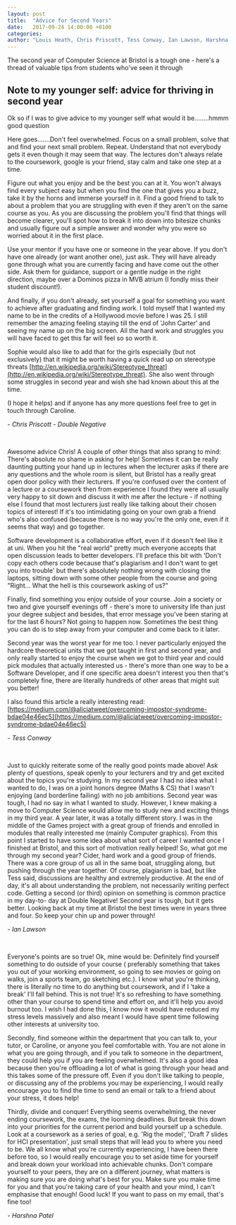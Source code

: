 ```yaml
---
layout: post
title:  "Advice for Second Years"
date:   2017-09-24 14:00:00 +0100
categories:
author: "Louis Heath, Chris Priscott, Tess Conway, Ian Lawson, Harshna Patel"
---
```


The second year of Computer Science at Bristol is a tough one - here's a thread of valuable tips from students who've seen it through


## Note to my younger self: advice for thriving in second year

Ok so if I was to give advice to my younger self what would it be……..hmmm good question

Here goes…….Don't feel overwhelmed. Focus on a small problem, solve that and find your next small
problem. Repeat. Understand that not everybody gets it even though it may seem that way. The
lectures don't always relate to the coursework, google is your friend, stay calm and take one step at a
time.

Figure out what you enjoy and be the best you can at it. You won't always find every subject easy but
when you find the one that gives you a buzz, take it by the horns and immerse yourself in it.
Find a good friend to talk to about a problem that you are struggling with even if they aren't on the
same course as you. As you are discussing the problem you'll find that things will become clearer,
you'll spot how to break it into down into bitesize chunks and usually figure out a simple answer and
wonder why you were so worried about it in the first place.

Use your mentor if you have one or someone in the year above. If you don't have one already (or
want another one), just ask. They will have already gone through what you are currently facing and
have come out the other side. Ask them for guidance, support or a gentle nudge in the right direction,
maybe over a Dominos pizza in MVB atrium (I fondly miss their student discount!).

And finally, if you don't already, set yourself a goal for something you want to achieve after graduating
and finding work. I told myself that I wanted my name to be in the credits of a Hollywood movie before
I was 25. I still remember the amazing feeling staying till the end of 'John Carter' and seeing my name
up on the big screen. All the hard work and struggles you will have faced to get this far will feel so so
worth it.

Sophie would also like to add that for the girls especially (but not exclusively) that it might be worth
having a quick read up on stereotype threats [http://en.wikipedia.org/wiki/Stereotype_threat](http://en.wikipedia.org/wiki/Stereotype_threat). She also
went through some struggles in second year and wish she had known about this at the time.

(I hope it helps) and if anyone has any more questions feel free to get in touch through Caroline.

_- Chris Priscott - Double Negative_

&nbsp;

Awesome advice Chris! A couple of other things that also sprang to mind:
There's absolute no shame in asking for help! Sometimes it can be really daunting putting your hand
up in lectures when the lecturer asks if there are any questions and the whole room is silent, but
Bristol has a really great open door policy with their lecturers. If you're confused over the content of a
lecture or a coursework then from experience I found they were all usually very happy to sit down and
discuss it with me after the lecture - if nothing else I found that most lecturers just really like talking
about their chosen topics of interest! If it's too intimidating going on your own grab a friend who's also
confused (because there is no way you're the only one, even if it seems that way) and go together.

Software development is a collaborative effort, even if it doesn't feel like it at uni. When you hit the
"real world" pretty much everyone accepts that open discussion leads to better developers. I'll preface
this bit with 'Don't copy each others code because that's plagiarism and I don't want to get you into
trouble' but there's absolutely nothing wrong with closing the laptops, sitting down with some other
people from the course and going "Right... What the hell is this coursework asking of us?"

Finally, find something you enjoy outside of your course. Join a society or two and give yourself
evenings off - there's more to university life than just your degree subject and besides, that error
message you've been staring at for the last 6 hours? Not going to happen now. Sometimes the best
thing you can do is to step away from your computer and come back to it later.

Second year was the worst year for me too. I never particularly enjoyed the hardcore theoretical units
that we got taught in first and second year, and only really started to enjoy the course when we got to
third year and could pick modules that actually interested us - there's more than one way to be a
Software Developer, and if one specific area doesn't interest you then that's completely fine, there are
literally hundreds of other areas that might suit you better!

I also found this article a really interesting read: [https://medium.com/@aliciatweet/overcoming-impostor-syndrome-bdae04e46ec5](https://medium.com/@aliciatweet/overcoming-impostor-syndrome-bdae04e46ec5)

_- Tess Conway_

&nbsp;

Just to quickly reiterate some of the really good points made above! Ask plenty of questions, speak
openly to your lecturers and try and get excited about the topics you're studying. In my second year I
had no idea what I wanted to do, I was on a joint honors degree (Maths & CS) that I wasn't enjoying
(and borderline failing) with no job ambitions. Second year was tough, I had no say in what I wanted
to study. However, I knew making a move to Computer Science would allow me to study new and
exciting things in my third year. A year later, it was a totally different story. I was in the middle of the Games project with a great group of friends and enrolled in modules that really interested me (mainly
Computer graphics). From this point I started to have some idea about what sort of career I wanted
once I finished at Bristol, and this sort of motivation really helped! So, what got me through my second
year? Cider, hard work and a good group of friends. There was a core group of us all in the same
boat, struggling along, but pushing through the year together. Of course, plagiarism is bad, but like
Tess said, discussions are healthy and extremely productive. At the end of day, it's all about
understanding the problem, not necessarily writing perfect code. Getting a second (or third) opinion
on something is common practice in my day-to- day at Double Negative! Second year is tough, but it
gets better. Looking back at my time at Bristol the best times were in years three and four. So keep
your chin up and power through!

_- Ian Lawson_

&nbsp;

Everyone's points are so true! Ok, mine would be: Definitely find yourself something to do outside of
your course ( preferably something that takes you out of your working environment, so going to see
movies or going on walks, join a sports team, go sketching etc.). I know what you're thinking, there is
literally no time to do anything but coursework, and if I 'take a break' I'll fall behind. This is not true! It's so refreshing to have something other than your course to spend time and effort on, and it'll help you avoid burnout too. I wish I had done this, I know now it would have reduced my stress levels
massively and also meant I would have spent time following other interests at university too.

Secondly, find someone within the department that you can talk to, your tutor, or Caroline, or anyone
you feel comfortable with. You are not alone in what you are going through, and if you talk to
someone in the department, they could help you if you are feeling overwhelmed. It's also a good idea
because then you're offloading a lot of what is going through your head and this takes some of the
pressure off. Even if you don't like talking to people, or discussing any of the problems you may be
experiencing, I would really encourage you to find the time to send an email or talk to a friend about
your stress, it does help!

Thirdly, divide and conquer! Everything seems overwhelming, the never ending coursework, the
exams, the looming deadlines. But break this down into your priorities for the current period and build
yourself up a schedule. Look at a coursework as a series of goal, e.g. 'Rig the model', 'Draft 7 slides
for HCI presentation', just small steps that will lead you to where you need to be.
We all know what you're currently experiencing, I have been there before too, so I would really
encourage you to set aside time for yourself and break down your workload into achievable chunks.
Don't compare yourself to your peers, they are on a different journey, what matters is making sure you
are doing what's best for you. Make sure you make time for you and that you're taking care of your
health and your mind, I can't emphasise that enough! Good luck! If you want to pass on my email,
that's fine too!

_- Harshna Patel_

